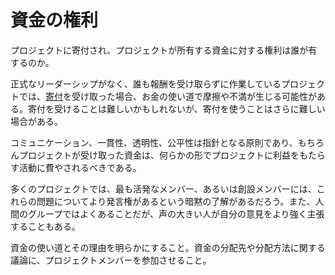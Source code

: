 # 資金の権利

プロジェクトに寄付され、プロジェクトが所有する資金に対する権利は誰が有するのか。

正式なリーダーシップがなく、誰も報酬を受け取らずに作業しているプロジェクトでは、[寄付](donations.md)を受け取った場合、お金の使い道で摩擦や不満が生じる可能性がある。寄付を受けることは難しいかもしれないが、寄付を使うことはさらに難しい場合がある。

コミュニケーション、一貫性、透明性、公平性は指針となる原則であり、もちろんプロジェクトが受け取った資金は、何らかの形でプロジェクトに利益をもたらす活動に費やされるべきである。

多くのプロジェクトでは、最も活発なメンバー、あるいは創設メンバーには、これらの問題についてより発言権があるという暗黙の了解があるだろう。また、人間のグループではよくあることだが、声の大きい人が自分の意見をより強く主張することもある。

資金の使い道とその理由を明らかにすること。資金の分配先や分配方法に関する議論に、プロジェクトメンバーを参加させること。
